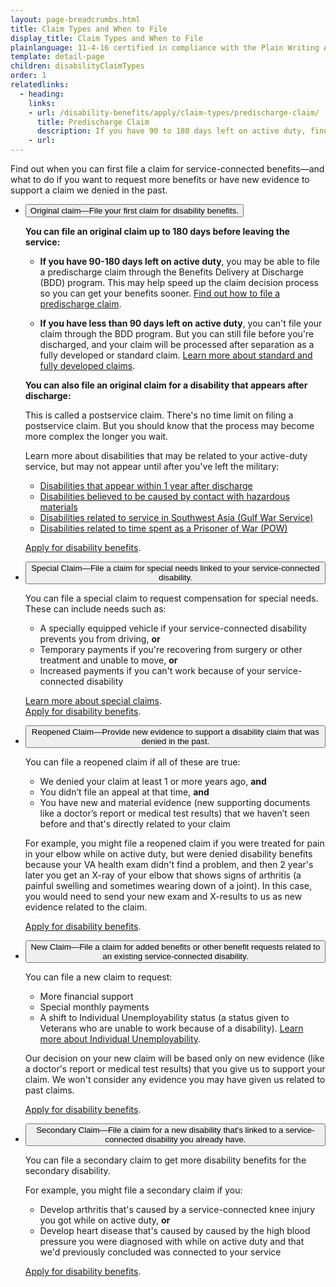 ```yaml
---
layout: page-breadcrumbs.html
title: Claim Types and When to File
display_title: Claim Types and When to File
plainlanguage: 11-4-16 certified in compliance with the Plain Writing Act
template: detail-page
children: disabilityClaimTypes
order: 1
relatedlinks:
  - heading:
    links:
    - url: /disability-benefits/apply/claim-types/predischarge-claim/
      title: Predischarge Claim
      description: If you have 90 to 180 days left on active duty, find out how to file a disability claim through the Benefits Delivery at Discharge (BDD) program to get your benefits sooner.
    - url:
---
```


<div class="va-introtext">

Find out when you can first file a claim for service-connected benefits—and what to do if you want to request more benefits or have new evidence to support a claim we denied in the past.

</div>

<div class="usa-accordion">
<ul class="usa-unstyled-list">
<li>
<button class="usa-button-unstyled usa-accordion-button" aria-controls="claim-active-duty">Original claim—File your first claim for disability benefits.</button>
<div id="claim-active-duty" class="usa-accordion-content">

**You can file an original claim up to 180 days before leaving the service:**

- **If you have 90-180 days left on active duty**, you may be able to file a predischarge claim through the Benefits Delivery at Discharge (BDD) program. This may help speed up the claim decision process so you can get your benefits sooner. [Find out how to file a predischarge claim](/disability-benefits/apply/claim-types/predischarge-claim/).

- **If you have less than 90 days left on active duty**, you can't file your claim through the BDD program. But you can still file before you're discharged, and your claim will be processed after separation as a fully developed or standard claim. [Learn more about standard and fully developed claims](/disability-benefits/apply/evidence/).

**You can also file an original claim for a disability that appears after discharge:**

This is called a postservice claim. There's no time limit on filing a postservice claim. But you should know that the process may become more complex the longer you wait.

Learn more about disabilities that may be related to your active-duty service, but may not appear until after you've left the military:</br>
  - [Disabilities that appear within 1 year after discharge](/disability-benefits/eligibility/one-year/)</br>
  - [Disabilities believed to be caused by contact with hazardous materials](/disability-benefits/conditions/exposure-to-hazardous-materials/)</br>
  - [Disabilities related to service in Southwest Asia (Gulf War Service)](/disability-benefits/conditions/exposure-to-hazardous-materials/gulf-war-illness/)</br>
  - [Disabilities related to time spent as a Prisoner of War (POW)](https://www.vets.gov/disability-benefits/conditions/pow/)

[Apply for disability benefits](/disability-benefits/apply/).

</div>
</li>
<li>
<button class="usa-button-unstyled usa-accordion-button" aria-controls="claim-special">Special Claim—File a claim for special needs linked to your service-connected disability.</button>
<div id="claim-special" class="usa-accordion-content">

You can file a special claim to request compensation for special needs. These can include needs such as:
- A specially equipped vehicle if your service-connected disability prevents you from driving, **or**
- Temporary payments if you're recovering from surgery or other treatment and unable to move, **or**
- Increased payments if you can't work because of your service-connected disability

[Learn more about special claims](/disability-benefits/conditions/special-claims/).</br>
[Apply for disability benefits](/disability-benefits/apply/).

</div>
</li>
<li>
<button class="usa-button-unstyled usa-accordion-button" aria-controls="claim-new-evidence">Reopened Claim—Provide new evidence to support a disability claim that was denied in the past.</button>
<div id="claim-new-evidence" class="usa-accordion-content">

You can file a reopened claim if all of these are true:
- We denied your claim at least 1 or more years ago, **and**
- You didn’t file an appeal at that time, **and**
- You have new and material evidence (new supporting documents like a doctor’s report or medical test results) that we haven’t seen before and that's directly related to your claim

For example, you might file a reopened claim if you were treated for pain in your elbow while on active duty, but were denied disability benefits because your VA health exam didn't find a problem, and then 2 year's later you get an X-ray of your elbow that shows signs of arthritis (a painful swelling and sometimes wearing down of a joint). In this case, you would need to send your new exam and X-results to us as new evidence related to the claim.

[Apply for disability benefits](/disability-benefits/apply/).

</div>
</li>
<li>
<button class="usa-button-unstyled usa-accordion-button" aria-controls="claim-more-benefits">New Claim—File a claim for added benefits or other benefit requests related to an existing service-connected disability.</button>
<div id="claim-more-benefits" class="usa-accordion-content">

You can file a new claim to request:
- More financial support
- Special monthly payments
- A shift to Individual Unemployability status (a status given to Veterans who are unable to work because of a disability). [Learn more about Individual Unemployability](https://www.vets.gov/disability-benefits/conditions/special-claims/individual-unemployability/).

Our decision on your new claim will be based only on new evidence (like a doctor's report or medical test results) that you give us to support your claim. We won't consider any evidence you may have given us related to past claims.

[Apply for disability benefits](/disability-benefits/apply/).

</div>
</li>
<li>
<button class="usa-button-unstyled usa-accordion-button" aria-controls="claim-secondary">Secondary Claim—File a claim for a new disability that's linked to a service-connected disability you already have.</button>
<div id="claim-secondary" class="usa-accordion-content">

You can file a secondary claim to get more disability benefits for the secondary disability.

For example, you might file a secondary claim if you:
- Develop arthritis that's caused by a service-connected knee injury you got while on active duty, **or**
- Develop heart disease that's caused by caused by the high blood pressure you were diagnosed with while on active duty and that we'd previously concluded was connected to your service

[Apply for disability benefits](/disability-benefits/apply/).

</div>
</li>
</ul>
</div>

<script src="https://standards.usa.gov/assets/js/vendor/uswds.min.js" type="text/javascript"></script>
<!--- TODO: find a proper place to import USWDS JS for static pages -->

